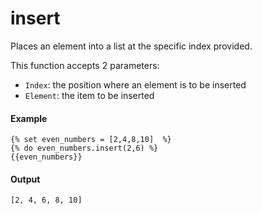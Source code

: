 # insert
Places an element into a list at the specific index provided.

This function accepts 2 parameters:

- `Index`: the position where an element is to be inserted
- `Element`: the item to be inserted

#### Example
```jinja2
{% set even_numbers = [2,4,8,10]  %}
{% do even_numbers.insert(2,6) %}
{{even_numbers}}
```

#### Output
```jinja2
[2, 4, 6, 8, 10]
```


